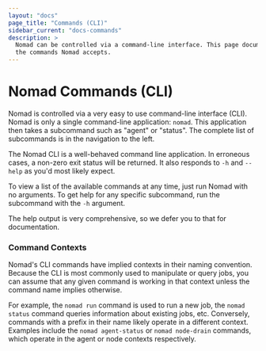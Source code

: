 ```yaml
---
layout: "docs"
page_title: "Commands (CLI)"
sidebar_current: "docs-commands"
description: >
  Nomad can be controlled via a command-line interface. This page documents all
  the commands Nomad accepts.
---
```


# Nomad Commands (CLI)

Nomad is controlled via a very easy to use command-line interface (CLI).
Nomad is only a single command-line application: `nomad`. This application
then takes a subcommand such as "agent" or "status". The complete list of
subcommands is in the navigation to the left.

The Nomad CLI is a well-behaved command line application. In erroneous cases,
a non-zero exit status will be returned. It also responds to `-h` and `--help`
as you'd most likely expect.

To view a list of the available commands at any time, just run Nomad
with no arguments. To get help for any specific subcommand, run the subcommand
with the `-h` argument.

The help output is very comprehensive, so we defer you to that for documentation.

### Command Contexts

Nomad's CLI commands have implied contexts in their naming convention. Because
the CLI is most commonly used to manipulate or query jobs, you can assume that
any given command is working in that context unless the command name implies
otherwise.

For example, the `nomad run` command is used to run a new job, the `nomad
status` command queries information about existing jobs, etc. Conversely,
commands with a prefix in their name likely operate in a different context.
Examples include the `nomad agent-status` or `nomad node-drain` commands,
which operate in the agent or node contexts respectively.
